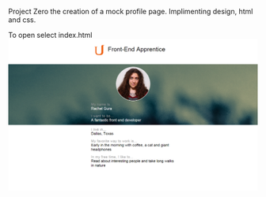 Project Zero the creation of a mock profile page. Implimenting design, html and css.

To open select index.html
![](images/mockup.png)   